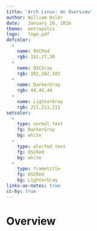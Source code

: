 ```yaml
---
title: 'Arch Linux: An Overview'
author: William Osler
date:   January 28, 2016
theme:  metropolis
logo:   logo.pdf
defcolor:
  -
    name: OSCRed
    rgb: 152,27,30
  -
    name: OSCGray
    rgb: 102,102,102
  -
    name: DarkerGray
    rgb: 44,44,44
  -
    name: LighterGray
    rgb: 211,211,211
setcolor:
  -
    type: normal text
    fg: DarkerGray
    bg: white
  -
    type: alerted text
    fg: OSCRed
    bg: white
  -
    type: frametitle
    fg: OSCRed
    bg: LighterGray
links-as-notes: true
cc-by: true
---
```


# Overview
